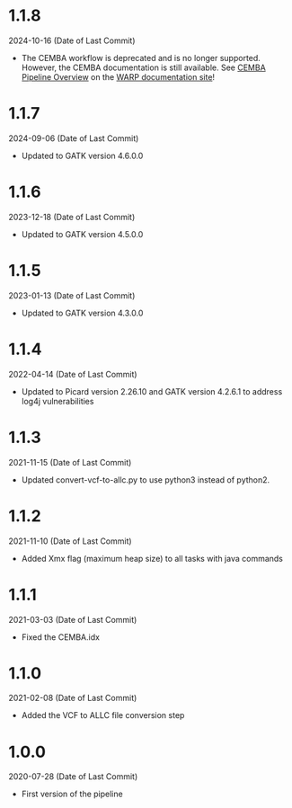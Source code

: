 # 1.1.8
2024-10-16 (Date of Last Commit)

* The CEMBA workflow is deprecated and is no longer supported. However, the CEMBA documentation is still available. See [CEMBA Pipeline Overview](https://broadinstitute.github.io/warp/docs/Pipelines/CEMBA_MethylC_Seq_Pipeline/README) on the [WARP documentation site](https://broadinstitute.github.io/warp/)!

# 1.1.7
2024-09-06 (Date of Last Commit)

* Updated to GATK version 4.6.0.0

# 1.1.6
2023-12-18 (Date of Last Commit)

* Updated to GATK version 4.5.0.0

# 1.1.5
2023-01-13 (Date of Last Commit)

* Updated to GATK version 4.3.0.0

# 1.1.4
2022-04-14 (Date of Last Commit)

* Updated to Picard version 2.26.10 and GATK version 4.2.6.1 to address log4j vulnerabilities

# 1.1.3
2021-11-15 (Date of Last Commit)

* Updated convert-vcf-to-allc.py to use python3 instead of python2.

# 1.1.2
2021-11-10 (Date of Last Commit)

* Added Xmx flag (maximum heap size) to all tasks with java commands

# 1.1.1
2021-03-03 (Date of Last Commit)

* Fixed the CEMBA.idx

# 1.1.0
2021-02-08 (Date of Last Commit)

* Added the VCF to ALLC file conversion step

# 1.0.0
2020-07-28 (Date of Last Commit)

* First version of the pipeline
